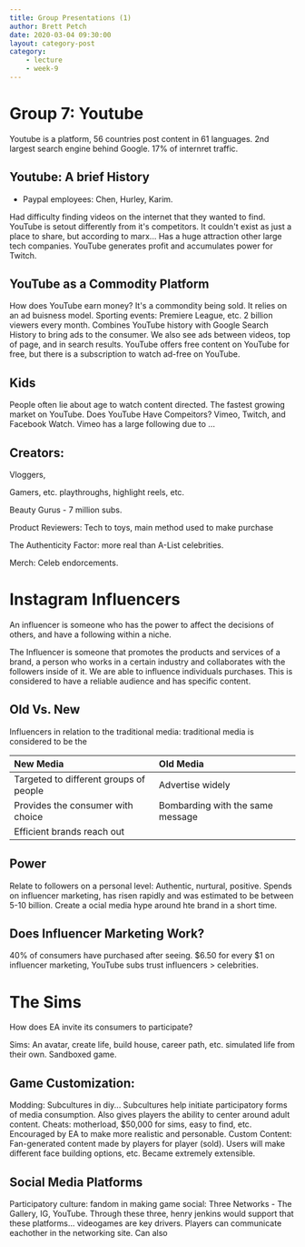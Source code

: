 ```yaml
---
title: Group Presentations (1)
author: Brett Petch
date: 2020-03-04 09:30:00
layout: category-post
category: 
    - lecture
    - week-9
---
```


# Group 7: Youtube
Youtube is a platform, 56 countries post content in 61 languages. 2nd largest search engine behind Google. 17% of internret traffic. 

## Youtube: A brief History
- Paypal employees: Chen, Hurley, Karim.

Had difficulty finding videos on the internet that they wanted to find. YouTube is setout differently from it's competitors. It couldn't exist as just a place to share, but according to marx... Has a huge attraction other large tech companies. YouTube generates profit and accumulates power for Twitch.

## YouTube as a Commodity Platform
How does YouTube earn money? It's a commondity being sold. It relies on an ad buisness model. Sporting events: Premiere League, etc. 2 billion viewers every month. Combines YouTube history with Google Search History to bring ads to the consumer. We also see ads between videos, top of page, and in search results. YouTube offers free content on YouTube for free, but there is a subscription to watch ad-free on YouTube. 

## Kids
People often lie about age to watch content directed. The fastest growing market on YouTube. Does YouTube Have Compeitors? Vimeo, Twitch, and Facebook Watch. Vimeo has a large following due to ... 

## Creators: 
Vloggers,

Gamers, etc. playthroughs, highlight reels, etc. 

Beauty Gurus - 7 million subs.

Product Reviewers: Tech to toys, main method used to make purchase 

The Authenticity Factor:
more real than A-List celebrities. 

Merch:
Celeb endorcements.


# Instagram Influencers
An influencer is someone who has the power to affect the decisions of others, and have a following within a niche.

The Influencer is someone that promotes the products and services of a brand, a person who works in a certain industry and collaborates with the followers inside of it. We are able to influence individuals purchases. This is considered to have a reliable audience and has specific content. 

## Old Vs. New
Influencers in relation to the traditional media: traditional media is considered to be the 

|New Media | Old Media | 
|:--------- |:- | 
|Targeted to different groups of people | Advertise widely|
|Provides the consumer with choice | Bombarding with the same message|
|Efficient brands reach out | |

## Power 
Relate to followers on a personal level: Authentic, nurtural, positive. Spends on influencer marketing, has risen rapidly and was estimated to be between 5-10 billion. Create a ocial media hype around hte brand in a short time. 

## Does Influencer Marketing Work?
40% of consumers have purchased after seeing. $6.50 for every $1 on influencer marketing, YouTube subs trust influencers > celebrities. 


# The Sims
How does EA invite its consumers to participate? 

Sims: An avatar, create life, build house, career path, etc. simulated life from their own. Sandboxed game. 

## Game Customization: 
Modding: Subcultures in diy... Subcultures help initiate participatory forms of media consumption.   Also gives players the ability to center around adult content.
Cheats: motherload, $50,000 for sims, easy to find, etc. Encouraged by EA to make more realistic and personable. 
Custom Content: Fan-generated content made by players for player (sold). Users will make different face building options, etc. Became extremely extensible. 

## Social Media Platforms
Participatory culture: fandom in making game social: Three Networks - The Gallery, IG, YouTube.
Through these three, henry jenkins would support that these platforms... videogames are key drivers. Players can communicate eachother in the networking site. Can also 
